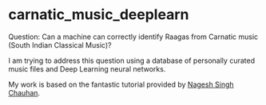 # carnatic_music_deeplearn

Question: Can a machine can correctly identify Raagas from Carnatic music (South Indian Classical Music)?

I am trying to address this question using a database of personally curated music files and Deep Learning neural networks.

My work is based on the fantastic tutorial provided by [Nagesh Singh Chauhan](https://github.com/nageshsinghc4/Audio-Data-Analysis-Using-Deep-Learning/blob/master/audio_data_analysis_ANN.py).
